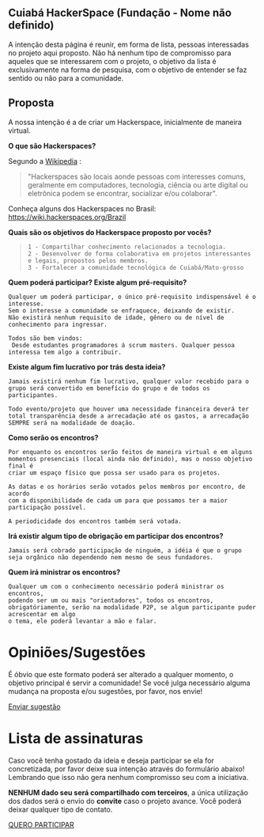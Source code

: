 ## Cuiabá HackerSpace (Fundação - Nome não definido)

A intenção desta página é reunir, em forma de lista, pessoas interessadas no projeto aqui proposto.
Não há nenhum tipo de compromisso para aqueles que se interessarem com o projeto, o objetivo da lista é exclusivamente na forma de pesquisa, com o objetivo de entender se faz sentido ou não para a comunidade.

## Proposta
A nossa intenção é a de criar um Hackerspace, inicialmente de maneira virtual.

**O que são Hackerspaces?**

Segundo a  [Wikipedia](http://en.wikipedia.org/wiki/Hackerspace) : 
> "Hackerspaces são locais aonde pessoas com interesses comuns,
> geralmente em computadores, tecnologia, ciência ou arte digital ou
> eletrônica podem se encontrar, socializar e/ou colaborar".

Conheça alguns dos Hackerspaces no Brasil: 
https://wiki.hackerspaces.org/Brazil


**Quais são os objetivos do Hackerspace proposto por vocês?**

>     1 - Compartilhar conhecimento relacionados a tecnologia.
>     2 - Desenvolver de forma colaborativa em projetos interessantes e legais, propostos pelos membros.
>     3 - Fortalecer a comunidade tecnológica de Cuiabá/Mato-grosso

**Quem poderá participar? Existe algum pré-requisito?**

    Qualquer um poderá participar, o único pré-requisito indispensável é o interesse.
    Sem o interesse a comunidade se enfraquece, deixando de existir. 
    Não existirá nenhum requisito de idade, gênero ou de nível de conhecimento para ingressar.

    Todos são bem vindos:
     Desde estudantes programadores á scrum masters. Qualquer pessoa interessa tem algo a contribuir.

**Existe algum fim lucrativo por trás desta ideia?**

    Jamais existirá nenhum fim lucrativo, qualquer valor recebido para o grupo será convertido em benefício do grupo e de todos os participantes.

    Todo evento/projeto que houver uma necessidade financeira deverá ter total transparência desde a arrecadação até os gastos, a arrecadação SEMPRE será na modalidade de doação.

**Como serão os encontros?**

    Por enquanto os encontros serão feitos de maneira virtual e em alguns momentos presenciais (local ainda não definido), mas o nosso objetivo final é
    criar um espaço físico que possa ser usado para os projetos.
    
    As datas e os horários serão votados pelos membros por encontro, de acordo 
    com a disponibilidade de cada um para que possamos ter a maior participação possível.
    
    A periodicidade dos encontros também será votada.

**Irá existir algum tipo de obrigação em participar dos encontros?**

    Jamais será cobrado participação de ninguém, a idéia é que o grupo seja orgânico não dependendo nem mesmo de seus fundadores.

**Quem irá ministrar os encontros?**

    Qualquer um com o conhecimento necessário poderá ministrar os encontros,
    podendo ser um ou mais "orientadores", todos os encontros, obrigatóriamente, serão na modalidade P2P, se algum participante puder acrescentar em algo
    o tema, ele poderá levantar a mão e falar.


# Opiniões/Sugestões

É óbvio que este formato poderá ser alterado a qualquer momento, o objetivo principal é servir a comunidade!
Se você julga necessário alguma mudança na proposta e/ou sugestões, por favor, nos envie!

[Enviar sugestão](https://my.forms.app/form/6316387aafe7f34ef887674d)

# Lista de assinaturas
Caso você tenha gostado da ideia e deseja participar se ela for concretizada, por favor deixe sua intenção através do formulário abaixo! Lembrando que isso não gera nenhum compromisso seu com a iniciativa. 

**NENHUM dado seu será compartilhado com terceiros**, a única utilização dos dados será o envio do **convite** caso o projeto avance. Você poderá deixar qualquer tipo de contato.


[QUERO PARTICIPAR](https://my.forms.app/form/63163ba8afe7f34ef8876c73)


